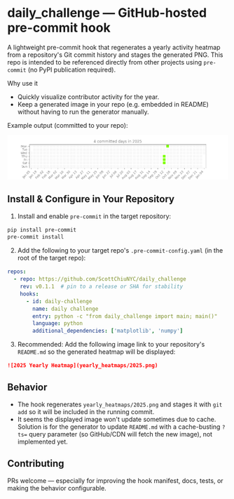 # daily_challenge — GitHub-hosted pre-commit hook

A lightweight pre-commit hook that regenerates a yearly activity heatmap from a repository's Git commit history and stages the generated PNG. This repo is intended to be referenced directly from other projects using `pre-commit` (no PyPI publication required).

Why use it
- Quickly visualize contributor activity for the year.
- Keep a generated image in your repo (e.g. embedded in README) without having to run the generator manually.

Example output (committed to your repo):

![2025 Yearly Heatmap](yearly_heatmaps/2025.png)

## Install & Configure in Your Repository

1. Install and enable `pre-commit` in the target repository:

```bash
pip install pre-commit
pre-commit install
```

2. Add the following to your target repo's `.pre-commit-config.yaml` (in the root of the target repo):

```yaml
repos:
  - repo: https://github.com/ScottChiuNYC/daily_challenge
    rev: v0.1.1  # pin to a release or SHA for stability
    hooks:
      - id: daily-challenge
        name: daily challenge
        entry: python -c "from daily_challenge import main; main()"
        language: python
        additional_dependencies: ['matplotlib', 'numpy']
```

3. Recommended: Add the following image link to your repository's `README.md` so the generated heatmap will be displayed:

```md
![2025 Yearly Heatmap](yearly_heatmaps/2025.png)
```

## Behavior

- The hook regenerates `yearly_heatmaps/2025.png` and stages it with `git add` so it will be included in the running commit.
- It seems the displayed image won't update sometimes due to cache. Solution is for the generator to update `README.md` with a cache-busting `?ts=` query parameter (so GitHub/CDN will fetch the new image), not implemented yet. 

## Contributing

PRs welcome — especially for improving the hook manifest, docs, tests, or making the behavior configurable.

